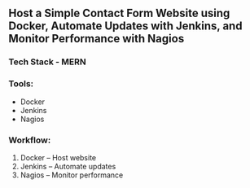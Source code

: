 ## Host a Simple Contact Form Website using Docker, Automate Updates with Jenkins, and Monitor Performance with Nagios
### Tech Stack - MERN

### Tools:
- Docker
- Jenkins
- Nagios

### Workflow:
1. Docker – Host website
2. Jenkins – Automate updates
3. Nagios – Monitor performance

